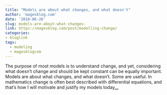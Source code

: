 ```yaml
---
title: "Models are about what changes, and what doesn't"
author: 'magesblog.com'
date: '2018-06-26'
slug: models-are-about-what-changes-
link: https://magesblog.com/post/modelling-change/
categories:
- bloglink
tags:
  - modeling
  - magesblogcom
---
```


The purpose of most models is to understand change, and yet, considering what doesn’t change and should be kept constant can be equally important. Models are about what changes, and what doesn’t. Some are useful. In mathematics change is often best described with differential equations, and that’s how I will motivate and justify my models today[... <i class="fas fa-external-link-alt"></i>](https://magesblog.com/post/modelling-change/)

